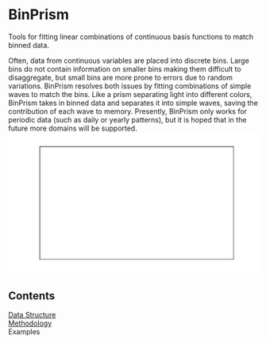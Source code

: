 # BinPrism
Tools for fitting linear combinations of continuous basis functions to match binned data.

Often, data from continuous variables are placed into discrete bins. Large bins do not contain information on smaller bins making them difficult to disaggregate, but small bins are more prone to errors due to random variations. BinPrism resolves both issues by fitting combinations of simple waves to match the bins. Like a prism separating light into different colors, BinPrism takes in binned data and separates it into simple waves, saving the contribution of each wave to memory. Presently, BinPrism only works for periodic data (such as daily or yearly patterns), but it is hoped that in the future more domains will be supported.
![Demonstration of BinPrism](doc/BinPrismDemo.gif)

## Contents
[Data Structure](doc/datastructure.md) <br />
[Methodology](doc/methodology.md) <br />
Examples <br />

